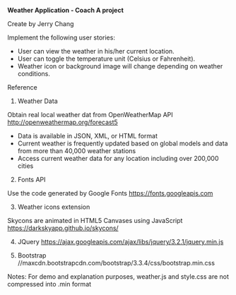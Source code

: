 **Weather Application - Coach A project**

Create by Jerry Chang


Implement the following user stories:

* User can view the weather in his/her current location.
* User can toggle the temperature unit (Celsius or Fahrenheit).
* Weather icon or background image will change depending on weather conditions.

Reference 

1. Weather Data

Obtain real local weather dat from OpenWeatherMap API
http://openweathermap.org/forecast5

* Data is available in JSON, XML, or HTML format
* Current weather is frequently updated based on global models and data from more than 40,000 weather stations
* Access current weather data for any location including over 200,000 cities

2. Fonts API

Use the code generated by Google Fonts
https://fonts.googleapis.com

3. Weather icons extension

Skycons are animated in HTML5 Canvases using JavaScript
https://darkskyapp.github.io/skycons/

4. JQuery 
https://ajax.googleapis.com/ajax/libs/jquery/3.2.1/jquery.min.js

5. Bootstrap 
//maxcdn.bootstrapcdn.com/bootstrap/3.3.4/css/bootstrap.min.css


Notes:
For demo and explanation purposes, weather.js and style.css are not compressed into .min format
